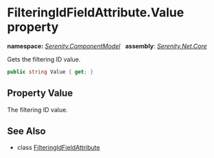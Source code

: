 # FilteringIdFieldAttribute.Value property
**namespace:** *[Serenity.ComponentModel](../../README.md#serenity.componentmodel-namespace)*   **assembly**: *[Serenity.Net.Core](../../README.md)*

Gets the filtering ID value.

```csharp
public string Value { get; }
```

## Property Value

The filtering ID value.

## See Also

* class [FilteringIdFieldAttribute](../FilteringIdFieldAttribute.md)